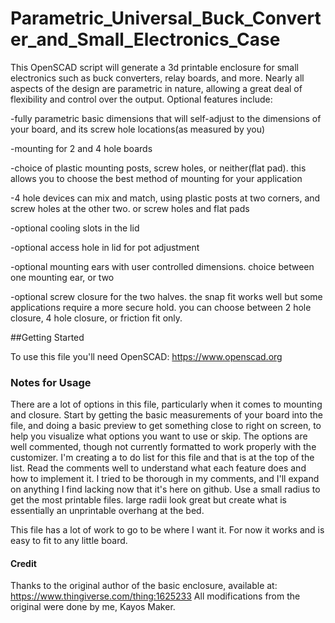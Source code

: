 # Parametric_Universal_Buck_Converter_and_Small_Electronics_Case
 
This OpenSCAD script will generate a 3d printable enclosure for small electronics such as buck converters, relay boards, and more.  Nearly all aspects of the design are parametric in nature, allowing a great deal of flexibility and control over the output.  Optional features include:

-fully parametric basic dimensions that will self-adjust to the dimensions of your board, and its screw hole locations(as measured by you)

-mounting for 2 and 4 hole boards

-choice of plastic mounting posts, screw holes, or neither(flat pad).  this allows you to choose the best method of mounting for your application

-4 hole devices can mix and match, using plastic posts at two corners, and screw holes at the other two.  or screw holes and flat pads

-optional cooling slots in the lid

-optional access hole in lid for pot adjustment

-optional mounting ears with user controlled dimensions.  choice between one mounting ear, or two

-optional screw closure for the two halves.  the snap fit works well but some applications require a more secure hold.  you can choose between 2 hole closure, 4 hole closure, or friction fit only.


##Getting Started

To use this file you'll need OpenSCAD: https://www.openscad.org


### Notes for Usage

There are a lot of options in this file, particularly when it comes to mounting and closure.  Start by getting the basic measurements of your board into the file, and doing a basic preview to get something close to right on screen, to help you visualize what options you want to use or skip.  The options are well commented, though not currently formatted to work properly with the customizer.  I'm creating a to do list for this file and that is at the top of the list.  Read the comments well to understand what each feature does and how to implement it.  I tried to be thorough in my comments, and I'll expand on anything I find lacking now that it's here on github.  Use a small radius to get the most printable files.  large radii look great but create what is essentially an unprintable overhang at the bed.

This file has a lot of work to go to be where I want it.  For now it works and is easy to fit to any little board.  

#### Credit
Thanks to the original author of the basic enclosure, available at: https://www.thingiverse.com/thing:1625233
All modifications from the original were done by me, Kayos Maker.
